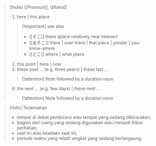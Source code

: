 >[!note] [[Pronoun]], [[Kana]]
> 1. here | this place
> > [!important] see also
> > - [[そこ]] 
> > there (place relatively near listener) 
> >  - [[あそこ]] 
> > there | over there | that place | yonder | you-know-where
> > - [[どこ]] 
> > where | what place
>
> 2. this point | here | now 
> 3. these past ... (e.g. three years) | these last ... 
> > [!attention] Note
> > followed by a duration noun
> 4. the next ... (e.g. few days) | these next ... 
> > [!attention] Note
> > followed by a duration noun

>[!info] Terjemahan
>- tempat di dekat pembicara atau tempat yang sedang dibicarakan;
>- bagian dari ruang yang sedang digunakan atau menjadi fokus perhatian;
>- saat ini atau keadaan saat ini;
>- periode waktu yang relatif singkat yang sedang berlangsung;
